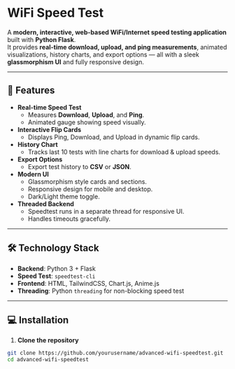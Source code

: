 # WiFi Speed Test

A **modern, interactive, web-based WiFi/Internet speed testing application** built with **Python Flask**.  
It provides **real-time download, upload, and ping measurements**, animated visualizations, history charts, and export options — all with a sleek **glassmorphism UI** and fully responsive design.

---

## 🌟 Features

- **Real-time Speed Test**
  - Measures **Download**, **Upload**, and **Ping**.
  - Animated gauge showing speed visually.
- **Interactive Flip Cards**
  - Displays Ping, Download, and Upload in dynamic flip cards.
- **History Chart**
  - Tracks last 10 tests with line charts for download & upload speeds.
- **Export Options**
  - Export test history to **CSV** or **JSON**.
- **Modern UI**
  - Glassmorphism style cards and sections.
  - Responsive design for mobile and desktop.
  - Dark/Light theme toggle.
- **Threaded Backend**
  - Speedtest runs in a separate thread for responsive UI.
  - Handles timeouts gracefully.

---

## 🛠 Technology Stack

- **Backend**: Python 3 + Flask  
- **Speed Test**: `speedtest-cli`  
- **Frontend**: HTML, TailwindCSS, Chart.js, Anime.js  
- **Threading**: Python `threading` for non-blocking speed test

---

## 💻 Installation

1. **Clone the repository**

```bash
git clone https://github.com/yourusername/advanced-wifi-speedtest.git
cd advanced-wifi-speedtest
